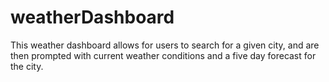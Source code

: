 # weatherDashboard

This weather dashboard allows for users to search for a given city, and are then prompted with current weather conditions and a five day forecast for the city.